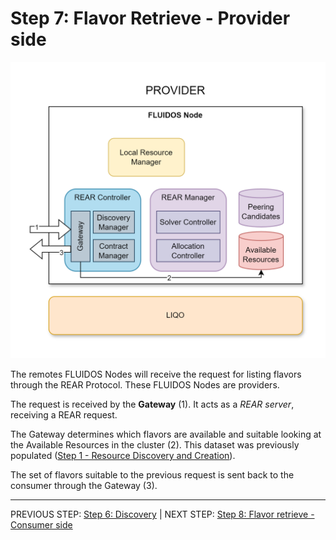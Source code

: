 # Step 7: Flavor Retrieve - Provider side

![Step 7 flowchart](../../../images/workflows/steps/Workflow-07-FlavorsRetrieving(Provider).drawio.png)

The remotes FLUIDOS Nodes will receive the request for listing flavors through the REAR Protocol. These FLUIDOS Nodes are providers.

The request is received by the **Gateway** (1). It acts as a *REAR server*, receiving a REAR request.

The Gateway determines which flavors are available and suitable looking at the Available Resources in the cluster (2). This dataset was previously populated ([Step 1 - Resource Discovery and Creation](./01_resource_detection.md)).

The set of flavors suitable to the previous request is sent back to the consumer through the Gateway (3).

---
PREVIOUS STEP: [Step 6: Discovery](./06_discovery.md) | NEXT STEP: [Step 8: Flavor retrieve - Consumer side ](./08_flavor_retrieve_consumer.md)
